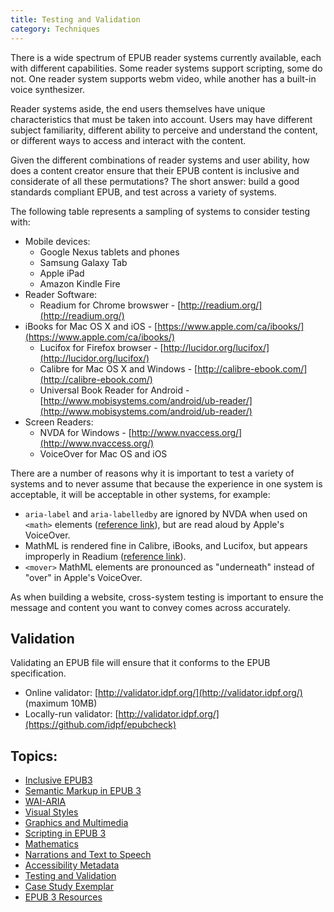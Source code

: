 ```yaml
---
title: Testing and Validation
category: Techniques
---
```


There is a wide spectrum of EPUB reader systems currently available, each with different capabilities. Some reader
systems support scripting, some do not. One reader system supports webm video, while another has a built-in voice
synthesizer.

Reader systems aside, the end users themselves have unique characteristics that must be taken into account. Users may
have different subject familiarity, different ability to perceive and understand the content, or different ways to
access and interact with the content.

Given the different combinations of reader systems and user ability, how does a content creator ensure that their EPUB
content is inclusive and considerate of all these permutations? The short answer: build a good standards compliant EPUB,
and test across a variety of systems.

The following table represents a sampling of systems to consider testing with:

* Mobile devices:
  * Google Nexus tablets and phones
  * Samsung Galaxy Tab
  * Apple iPad
  * Amazon Kindle Fire
* Reader Software:
  * Readium for Chrome browswer - [http://readium.org/](http://readium.org/)
* iBooks for Mac OS X and iOS - [https://www.apple.com/ca/ibooks/](https://www.apple.com/ca/ibooks/)
  * Lucifox for Firefox browser - [http://lucidor.org/lucifox/](http://lucidor.org/lucifox/)
  * Calibre for Mac OS X and Windows - [http://calibre-ebook.com/](http://calibre-ebook.com/)
  * Universal Book Reader for Android -
    [http://www.mobisystems.com/android/ub-reader/](http://www.mobisystems.com/android/ub-reader/)
* Screen Readers:
  * NVDA for Windows - [http://www.nvaccess.org/](http://www.nvaccess.org/)
  * VoiceOver for Mac OS and iOS

There are a number of reasons why it is important to test a variety of systems and to never assume that because the
experience in one system is acceptable, it will be acceptable in other systems, for example:

* `aria-label` and `aria-labelledby` are ignored by NVDA when used on `<math>` elements ([reference
  link](http://community.nvda-project.org/ticket/4422)), but are read aloud by Apple's VoiceOver.
* MathML is rendered fine in Calibre, iBooks, and Lucifox, but appears improperly in Readium ([reference
  link](http://idpf.org/forum/topic-1618)).
* `<mover>` MathML elements are pronounced as "underneath" instead of "over" in Apple's VoiceOver.

As when building a website, cross-system testing is important to ensure the message and content you want to convey comes
across accurately.

## Validation

Validating an EPUB file will ensure that it conforms to the EPUB specification.

* Online validator: [http://validator.idpf.org/](http://validator.idpf.org/) (maximum 10MB)
* Locally-run validator: [http://validator.idpf.org/](https://github.com/idpf/epubcheck)

## Topics:

* [Inclusive EPUB3](/InclusiveEPUB3.html)
* [Semantic Markup in EPUB 3](/SemanticMarkupInEPUB3.html)
* [WAI-ARIA](/WAI-ARIA.html)
* [Visual Styles](/VisualStyles.html)
* [Graphics and Multimedia](/GraphicsAndMultimedia.html)
* [Scripting in EPUB 3](/ScriptingInEPUB3.html)
* [Mathematics](/Mathematics.html)
* [Narrations and Text to Speech](/NarrationsAndTextToSpeech.html)
* [Accessibility Metadata](/AccessibilityMetadata.html)
* [Testing and Validation](/TestingAndValidation.html)
* [Case Study Exemplar](/CaseStudyExemplar.html)
* [EPUB 3 Resources](/EPUB3Resources.html)
